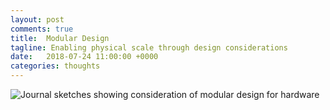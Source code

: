```yaml
---
layout: post
comments: true
title:  Modular Design
tagline: Enabling physical scale through design considerations
date:   2018-07-24 11:00:00 +0000
categories: thoughts
---
```


 ![Journal sketches showing consideration of modular design for hardware](media/modular-hardware-design.jpg)
